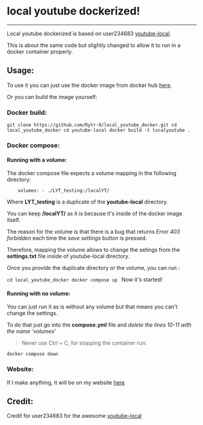 # local youtube dockerized!

------
Local youtube dockerized is based on user234683 [youtube-local](https://github.com/user234683/youtube-local).

This is about the same code but slightly changed to allow it to run in a docker container properly.

## Usage:

To use it you can just use the docker image from docker hub [here](https://hub.docker.com/repository/docker/rytrx0/localyoutube).

Or you can build the image yourself:

### Docker build:

`git clone https://github.com/Rytr-0/local_youtube_docker.git
cd local_youtube_docker
cd youtube-local
docker build -t localyoutube .`

### Docker compose:

#### Running with a volume:

The docker compose file expects a volume mapping in the following directory:

`    volumes:
        - ./LYT_testing:/localYT/`
        
Where **LYT_testing** is a duplicate of the **youtube-local** directory.

You can keep **/localYT/** as it is because it's inside of the docker image itself.

The reason for the volume is that there is a bug that returns *Error 403 forbidden* each time the *save settings* button is pressed.

Therefore, mapping the volume allows to change the setings from the **settings.txt** file inside of youtube-local directory.

Once you provide the duplicate directory or the volume, you can run :
 
`cd local_youtube_docker
docker compose up
`
Now it's started!

#### Running with no volume:

You can just run it as is without any volume but that means you can't change the settings.

To do that just go into the **compose.yml** file and *delete the lines 10-11 with the name 'volumes'*

> Never use Ctrl + C, for stopping the container run:

`docker compose down`

### Website:

If I make anything, it will be on my website [here](Rytr0.com)

## Credit:

Credit for user234683 for the awesome [youtube-local](https://github.com/user234683/youtube-local) 

